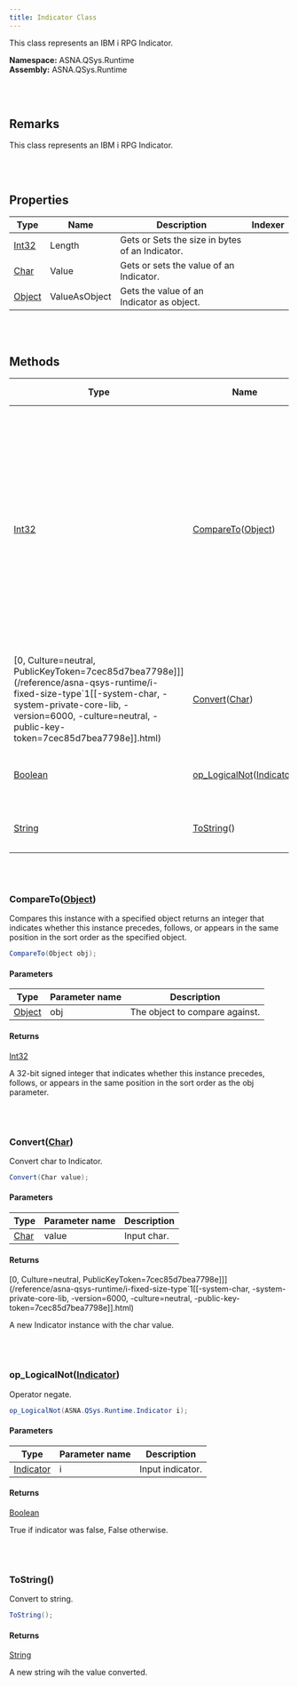 ```yaml
---
title: Indicator Class
---
```


This class represents an IBM i RPG Indicator.

**Namespace:** ASNA.QSys.Runtime <br/>
**Assembly:** ASNA.QSys.Runtime

<br>
<br>

## Remarks

This class represents an IBM i RPG Indicator.

[//]: # ($$TODO: Complete the Remarks section.)

<br>
<br>

## Properties

| Type | Name | Description | Indexer
| --- | --- | --- | --- 
| [Int32](https://docs.microsoft.com/en-us/dotnet/api/system.int32) | Length | Gets or Sets the size in bytes of an Indicator. | 
| [Char](https://docs.microsoft.com/en-us/dotnet/api/system.char) | Value | Gets or sets the value of an Indicator. | 
| [Object](https://docs.microsoft.com/en-us/dotnet/api/system.object) | ValueAsObject | Gets the value of an Indicator as object. | 

<br>
<br>

## Methods

| Type | Name | Description | Return Description 
| --- | --- | --- | --- 
| [Int32](https://docs.microsoft.com/en-us/dotnet/api/system.int32) | [CompareTo](#comparetoobject)([Object](https://docs.microsoft.com/en-us/dotnet/api/system.object)) | Compares this instance with a specified object returns an integer that indicates whether this instance precedes, follows, or appears in the same position in the sort order as the specified object. | A 32-bit signed integer that indicates whether this instance precedes, follows, or appears in the same position in the sort order as the obj parameter.
| [0, Culture=neutral, PublicKeyToken=7cec85d7bea7798e]]](/reference/asna-qsys-runtime/i-fixed-size-type`1[[-system-char, -system-private-core-lib, -version=6000, -culture=neutral, -public-key-token=7cec85d7bea7798e]].html) | [Convert](#convertchar)([Char](https://docs.microsoft.com/en-us/dotnet/api/system.char)) | Convert char to Indicator. | A new Indicator instance with the char value.
| [Boolean](https://docs.microsoft.com/en-us/dotnet/api/system.boolean) | [op_LogicalNot](#op_logicalnotindicator)([Indicator](/reference/asna-qsys-runtime/classes/indicator.html)) | Operator negate. | True if indicator was false, False otherwise.
| [String](https://docs.microsoft.com/en-us/dotnet/api/system.string) | [ToString](#tostring)() | Convert to string. | A new string wih the value converted.

<br>
<br>

### CompareTo([Object](https://docs.microsoft.com/en-us/dotnet/api/system.object))

Compares this instance with a specified object returns an integer that indicates whether this instance precedes, follows, or appears in the same position in the sort order as the specified object.

```cs
CompareTo(Object obj);
```

#### Parameters

| Type | Parameter name | Description
| --- | --- | ---
| [Object](https://docs.microsoft.com/en-us/dotnet/api/system.object) | obj | The object to compare against. 

#### Returns

[Int32](https://docs.microsoft.com/en-us/dotnet/api/system.int32)

A 32-bit signed integer that indicates whether this instance precedes, follows, or appears in the same position in the sort order as the obj parameter.


<br>
<br>

### Convert([Char](https://docs.microsoft.com/en-us/dotnet/api/system.char))

Convert char to Indicator.

```cs
Convert(Char value);
```

#### Parameters

| Type | Parameter name | Description
| --- | --- | ---
| [Char](https://docs.microsoft.com/en-us/dotnet/api/system.char) | value | Input char. 

#### Returns

[0, Culture=neutral, PublicKeyToken=7cec85d7bea7798e]]](/reference/asna-qsys-runtime/i-fixed-size-type`1[[-system-char, -system-private-core-lib, -version=6000, -culture=neutral, -public-key-token=7cec85d7bea7798e]].html)

A new Indicator instance with the char value.


<br>
<br>

### op_LogicalNot([Indicator](/reference/asna-qsys-runtime/classes/indicator.html))

Operator negate.

```cs
op_LogicalNot(ASNA.QSys.Runtime.Indicator i);
```

#### Parameters

| Type | Parameter name | Description
| --- | --- | ---
| [Indicator](/reference/asna-qsys-runtime/classes/indicator.html) | i | Input indicator. 

#### Returns

[Boolean](https://docs.microsoft.com/en-us/dotnet/api/system.boolean)

True if indicator was false, False otherwise.


<br>
<br>

### ToString()

Convert to string.

```cs
ToString();
```

#### Returns

[String](https://docs.microsoft.com/en-us/dotnet/api/system.string)

A new string wih the value converted.


<br>
<br>

